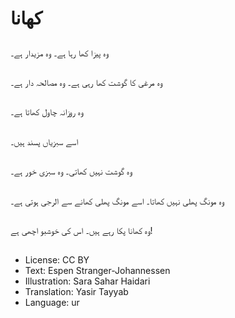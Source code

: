 # کھانا

##
وہ پیزا کھا رہا ہے۔ وہ مزیدار ہے۔

##
وہ مرغی کا گوشت کھا رہی ہے۔ وہ مصالحہ دار ہے۔

##
وہ روزانہ چاول کھاتا ہے۔

##
اسے سبزیاں پسند ہیں۔

##
وہ گوشت نہیں کھاتی۔ وہ سبزی خور ہے۔

##
وہ مونگ پھلی نہیں کھاتا۔ اسے مونگ پھلی کھانے سے الرجی ہوتی ہے۔

##
وہ کھانا پکا رہے ہیں۔ اس کی خوشبو اچھی ہے!

##
* License: CC BY
* Text: Espen Stranger-Johannessen
* Illustration: Sara Sahar Haidari
* Translation: Yasir Tayyab
* Language: ur
